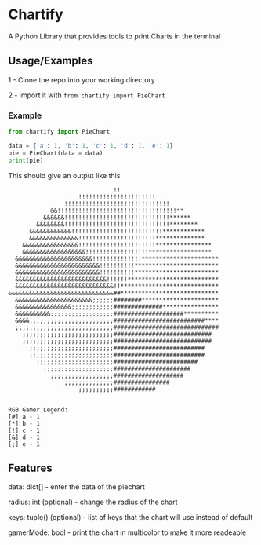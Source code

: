 
# Chartify

A Python Library that provides tools to print Charts in the terminal
 


## Usage/Examples

1 - Clone the repo into your working directory

2 - import it with `from chartify import PieChart`

### Example

```python
from chartify import PieChart

data = {'a': 1, 'b': 1, 'c': 1, 'd': 1, 'e': 1}
pie = PieChart(data = data)
print(pie)

```

This should give an output like this

```
                              !!                            
                    !!!!!!!!!!!!!!!!!!!!!!                  
                !!!!!!!!!!!!!!!!!!!!!!!!!!!!!!              
            &&!!!!!!!!!!!!!!!!!!!!!!!!!!!!!!!!!!**          
          &&&&&&!!!!!!!!!!!!!!!!!!!!!!!!!!!!!!******        
        &&&&&&&&!!!!!!!!!!!!!!!!!!!!!!!!!!!!!!********      
      &&&&&&&&&&&&!!!!!!!!!!!!!!!!!!!!!!!!!!************    
      &&&&&&&&&&&&&&!!!!!!!!!!!!!!!!!!!!!!**************    
    &&&&&&&&&&&&&&&&!!!!!!!!!!!!!!!!!!!!!!****************  
    &&&&&&&&&&&&&&&&&&!!!!!!!!!!!!!!!!!!******************  
  &&&&&&&&&&&&&&&&&&&&&&!!!!!!!!!!!!!!**********************
  &&&&&&&&&&&&&&&&&&&&&&&&!!!!!!!!!!************************
  &&&&&&&&&&&&&&&&&&&&&&&&!!!!!!!!!!************************
  &&&&&&&&&&&&&&&&&&&&&&&&&&!!!!!!**************************
  &&&&&&&&&&&&&&&&&&&&&&&&&&&&!!****************************
&&&&&&&&&&&&&&&&&&&&&&&&&&&&&&##****************************
  &&&&&&&&&&&&&&&&&&&&&&;;;;;;########**********************
  &&&&&&&&&&&&&&&&;;;;;;;;;;;;##############****************
  &&&&&&&&&&;;;;;;;;;;;;;;;;;;####################**********
  &&&&;;;;;;;;;;;;;;;;;;;;;;;;##########################****
  ;;;;;;;;;;;;;;;;;;;;;;;;;;;;##############################
    ;;;;;;;;;;;;;;;;;;;;;;;;;;############################  
    ;;;;;;;;;;;;;;;;;;;;;;;;;;############################  
      ;;;;;;;;;;;;;;;;;;;;;;;;##########################    
      ;;;;;;;;;;;;;;;;;;;;;;;;##########################    
        ;;;;;;;;;;;;;;;;;;;;;;########################      
          ;;;;;;;;;;;;;;;;;;;;######################        
            ;;;;;;;;;;;;;;;;;;####################          
                ;;;;;;;;;;;;;;################              
                    ;;;;;;;;;;############                  


RGB Gamer Legend:
[#] a - 1
[*] b - 1
[!] c - 1
[&] d - 1
[;] e - 1

```

## Features

data: dict[] - enter the data of the piechart 

radius: int (optional) - change the radius of the chart

keys: tuple() (optional) - list of keys that the chart will use instead of default 

gamerMode: bool - print the chart in multicolor to make it more readeable 
